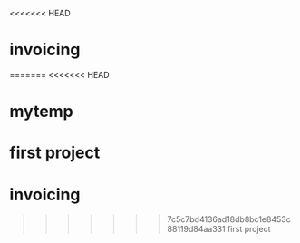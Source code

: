 <<<<<<< HEAD
# invoicing
=======
<<<<<<< HEAD
# mytemp
first project
=======
# invoicing
>>>>>>> 7c5c7bd4136ad18db8bc1e8453c88119d84aa331
>>>>>>> first project
